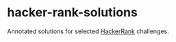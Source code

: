 # hacker-rank-solutions
Annotated solutions for selected [HackerRank](https://www.hackerrank.com/) challenges.
